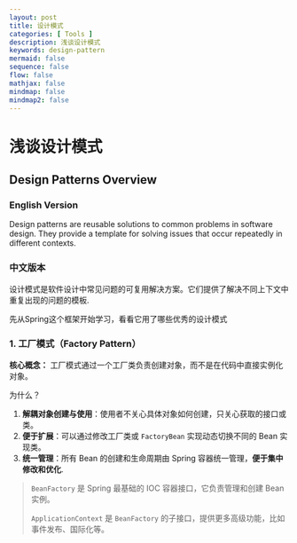```yaml
---
layout: post
title: 设计模式
categories: [ Tools ]
description: 浅谈设计模式
keywords: design-pattern
mermaid: false
sequence: false
flow: false
mathjax: false
mindmap: false
mindmap2: false
---
```


# 浅谈设计模式

## Design Patterns Overview

### English Version
Design patterns are reusable solutions to common problems in software design. They provide a template for solving issues that occur repeatedly in different contexts.

### 中文版本
设计模式是软件设计中常见问题的可复用解决方案。它们提供了解决不同上下文中重复出现的问题的模板.

先从Spring这个框架开始学习，看看它用了哪些优秀的设计模式

### **1. 工厂模式（Factory Pattern）**

**核心概念：**
工厂模式通过一个工厂类负责创建对象，而不是在代码中直接实例化对象。

为什么？

1. **解耦对象创建与使用**：使用者不关心具体对象如何创建，只关心获取的接口或类。
2. **便于扩展**：可以通过修改工厂类或 `FactoryBean` 实现动态切换不同的 Bean 实现类。
3. **统一管理**：所有 Bean 的创建和生命周期由 Spring 容器统一管理，**便于集中修改和优化**.

> `BeanFactory` 是 Spring 最基础的 IOC 容器接口，它负责管理和创建 Bean 实例。
>
> `ApplicationContext` 是 `BeanFactory` 的子接口，提供更多高级功能，比如事件发布、国际化等。
>